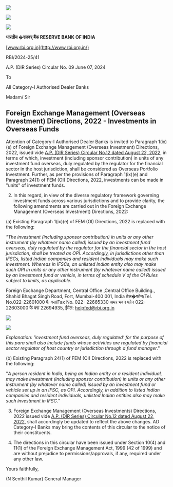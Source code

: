 ![](_page_0_Picture_0.jpeg)

![](_page_0_Picture_1.jpeg)

![](_page_0_Picture_2.jpeg)

**भारतीय �रज़वर् बैंक RESERVE BANK OF INDIA**

[www.rbi.org.in](http://www.rbi.org.in/)

RBI/2024-25/41

A.P. (DIR Series) Circular No. 09 June 07, 2024

To

All Category-I Authorised Dealer Banks

Madam/ Sir

## **Foreign Exchange Management (Overseas Investment) Directions, 2022 - Investments in Overseas Funds**

Attention of Category-I Authorised Dealer Banks is invited to Paragraph 1(ix)(e) of Foreign Exchange Management (Overseas Investment) Directions, 2022, issued vide [A.P. \(DIR Series\) Circular No.12 dated August 22, 2022,](https://rbi.org.in/Scripts/BS_ViewMasDirections.aspx?id=12381) in terms of which, investment (including sponsor contribution) in units of any investment fund overseas, duly regulated by the regulator for the financial sector in the host jurisdiction, shall be considered as Overseas Portfolio Investment. Further, as per the provisions of Paragraph 1(ix)(e) and Paragraph 24(1) of FEM (OI) Directions, 2022, investments can be made in "units" of investment funds.

2. In this regard, in view of the diverse regulatory framework governing investment funds across various jurisdictions and to provide clarity, the following amendments are carried out in the Foreign Exchange Management (Overseas Investment) Directions, 2022:

(a) Existing Paragraph 1(ix)(e) of FEM (OI) Directions, 2022 is replaced with the following:

*"The investment (including sponsor contribution) in units or any other instrument (by whatever name called) issued by an investment fund overseas, duly regulated by the regulator for the financial sector in the host jurisdiction, shall be treated as OPI. Accordingly, in jurisdictions other than IFSCs, listed Indian companies and resident individuals may make such investment. Whereas in IFSCs, an unlisted Indian entity also may make such OPI in units or any other instrument (by whatever name called) issued by an investment fund or vehicle, in terms of schedule V of the OI Rules subject to limits, as applicable.* 

Foreign Exchange Department, Central Office ,Central Office Building., Shahid Bhagat Singh Road, Fort, Mumbai-400 001, India टेल�फोन/Tel. No.022-22601000 फै क्स/Fax No. 022- 22665330 अमर भवन फोन 022-22603000 फै क्स 22694935, ईमेल: [helpfed@rbi.org.in](mailto:helpfed@rbi.org.in)

![](_page_1_Picture_0.jpeg)

![](_page_1_Picture_1.jpeg)

*Explanation: 'investment fund overseas, duly regulated' for the purpose of this para shall also include funds whose activities are regulated by financial sector regulator of host country or jurisdiction through a fund manager*."

(b) Existing Paragraph 24(1) of FEM (OI) Directions, 2022 is replaced with the following:

"*A person resident in India, being an Indian entity or a resident individual, may make investment (including sponsor contribution) in units or any other instrument (by whatever name called) issued by an investment fund or vehicle set up in an IFSC, as OPI. Accordingly, in addition to listed Indian companies and resident individuals, unlisted Indian entities also may make such investment in IFSC."*

3. Foreign Exchange Management (Overseas Investments) Directions, 2022 issued vide [A.P. \(DIR Series\) Circular No.12 dated August 22, 2022,](https://rbi.org.in/Scripts/BS_ViewMasDirections.aspx?id=12381) shall accordingly be updated to reflect the above changes. AD Category-I Banks may bring the contents of this circular to the notice of their constituents.

4. The directions in this circular have been issued under Section 10(4) and 11(1) of the Foreign Exchange Management Act, 1999 (42 of 1999) and are without prejudice to permissions/approvals, if any, required under any other law.

Yours faithfully,

(N Senthil Kumar) General Manager